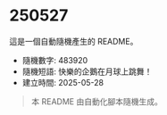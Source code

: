 # 250527

這是一個自動隨機產生的 README。

- 隨機數字: 483920
- 隨機短語: 快樂的企鵝在月球上跳舞！
- 建立時間: 2025-05-28

> 本 README 由自動化腳本隨機生成。